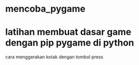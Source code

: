 # mencoba_pygame
<h1>latihan membuat dasar game dengan pip pygame di python</h1>
<p>cara menggerakan kotak dengan tombol press</p>
